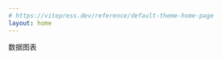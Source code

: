 ```yaml
---
# https://vitepress.dev/reference/default-theme-home-page
layout: home
---
```

数据图表

<script setup>

</script>


<style module>
</style>